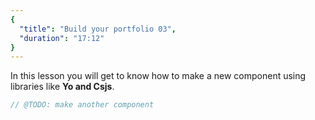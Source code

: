 ```yaml
---
{
  "title": "Build your portfolio 03",
  "duration": "17:12"
}
---
```

In this lesson you will get to know how to make a new component using libraries like **Yo and Csjs**.

```js
// @TODO: make another component
```
